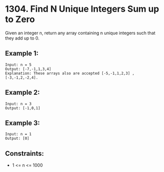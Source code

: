 # 1304. Find N Unique Integers Sum up to Zero

Given an integer n, return any array containing n unique integers such that they add up to 0.

## Example 1:

```
Input: n = 5
Output: [-7,-1,1,3,4]
Explanation: These arrays also are accepted [-5,-1,1,2,3] , [-3,-1,2,-2,4].
```

## Example 2:

```
Input: n = 3
Output: [-1,0,1]
```

## Example 3:

```
Input: n = 1
Output: [0]
```

## Constraints:

- 1 <= n <= 1000
